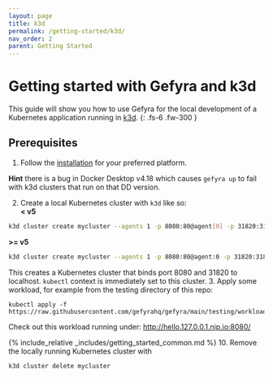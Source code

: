 ```yaml
---
layout: page
title: k3d
permalink: /getting-started/k3d/
nav_order: 2
parent: Getting Started
---
```

# Getting started with Gefyra and k3d
This guide will show you how to use Gefyra for the local development of a Kubernetes application running in [k3d](https://k3d.io/).
{: .fs-6 .fw-300 }

## Prerequisites
1. Follow the [installation](https://gefyra.dev/installation) for your preferred platform.

**Hint** there is a bug in Docker Desktop v4.18 which causes `gefyra up` to fail with k3d clusters that run on that DD version.

2. Create a local Kubernetes cluster with `k3d` like so:    
**< v5** 
```sh
k3d cluster create mycluster --agents 1 -p 8080:80@agent[0] -p 31820:31820/UDP@agent[0]
```
**>= v5** 
```sh
k3d cluster create mycluster --agents 1 -p 8080:80@agent:0 -p 31820:31820/UDP@agent:0
```
This creates a Kubernetes cluster that binds port 8080 and 31820 to localhost. `kubectl` context is immediately set to this cluster.
3. Apply some workload, for example from the testing directory of this repo:  
```
kubectl apply -f https://raw.githubusercontent.com/gefyrahq/gefyra/main/testing/workloads/hello.yaml
```
Check out this workload running under: http://hello.127.0.0.1.nip.io:8080/

{% include_relative _includes/getting_started_common.md %}
10. Remove the locally running Kubernetes cluster with 
```sh
k3d cluster delete mycluster
```
